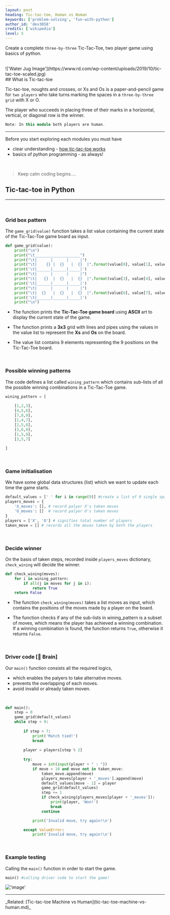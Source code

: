 ```yaml
---
layout: post
heading: Tic-tac-toe, Human vs Human
keywords: ['problem-solving', 'fun-with-python']
author_id: 'dev3058'
credits: ['wikipedia']
level: 5
---
```


Create a complete `three-by-three` Tic-Tac-Toe, two player game using basics of python. 

<br/>
!['Water Jug Image'](https://www.rd.com/wp-content/uploads/2019/10/tic-tac-toe-scaled.jpg)

<br/>
## What is Tic-tac-toe

Tic-tac-toe, noughts and crosses, or Xs and Os is a paper-and-pencil game for `two players` who take turns marking the spaces in a `three-by-three grid` with X or O. 

The player who succeeds in placing three of their marks in a horizontal, vertical, or diagonal row is the winner. 


```cpp
Note: In this module both players are human.
```

<hr>

Before you start exploring each modules you must have 

-  clear understanding - [how tic-tac-toe works](https://en.wikipedia.org/wiki/Tic-tac-toe)
-  basics of python programming - as always!


<br/>

> Keep calm coding begins....

## Tic-tac-toe in Python
<hr>
<br />

### Grid box pattern 

The `game_grid(value)` function takes a list value containing the current state of the Tic-Tac-Toe game board as input.


```python
def game_grid(value):  
    print("\n")  
    print("\t____________________")  
    print("\t|      |      |     |")  
    print("\t|    {} |  {}   |  {}  |".format(value[0], value[1], value[2]))  
    print('\t|______|______|_____|')  
    print("\t|      |      |     |") 
    print("\t|   {}  |  {}   |  {}  |".format(value[3], value[4], value[5]))  
    print('\t|______|______|_____|')  
    print("\t|      |      |     |")  
    print("\t|  {}   |  {}   |  {}  |".format(value[6], value[7], value[8]))  
    print('\t|______|______|_____|')
    print("\n") 
```

- The function prints the __Tic-Tac-Toe game board__ using __ASCII__ art to display the current state of the game. 

- The function prints a __3x3__ grid with lines and pipes using the values in the value list to represent the __Xs__ and __Os__ on the board.

- The value list contains 9 elements representing the 9 positions on the Tic-Tac-Toe board.


<br/>



### Possible winning patterns
The code defines a list called `wining_pattern` which contains sub-lists of all the possible winning combinations in a Tic-Tac-Toe game. 
<br/>

```python
wining_pattern = [
    
    [1,2,3],
    [4,5,6],
    [7,8,9],
    [1,4,7],
    [2,5,8],
    [3,6,9],
    [1,5,9],
    [3,5,7]
    
]
```
<br/>

### Game initialisation
We have some global data structures (list) which we want to update each time the game starts. 
<br/>

```python
default_values = [' ' for i in range(9)] #create a list of 9 single spaces 
players_moves = { 
    'X_moves': [], # record palyer X's taken moves
    'O_moves': []  # record palyer O's taken moves
}
players = ['X', 'O'] # signifies total number of players
taken_move = [] # records all the moves taken by both the players
```

<br/>

### Decide winner 
On the basis of taken steps, recorded inside `players_moves` dictionary, `check_wining` will decide the winner.
<br/>

```python
def check_wining(moves):
    for i in wining_pattern:
        if all(j in moves for j in i):
            return True 
    return False 
```

- The function `check_wining(moves)` takes a list moves as input, which contains the positions of the moves made by a player on the board. 

- The function checks if any of the sub-lists in wining_pattern is a subset of moves, which means the player has achieved a winning combination. If a winning combination is found, the function returns `True`, otherwise it returns `False`.

<br/>

### Driver code [🧠 Brain]
Our `main()` function consists all the required logics,

- which enables the palyers to take alternative moves.
- prevents the overlapping of each moves.
- avoid invalid or already taken moven.

<br/>

```python
def main():
    step = 0
    game_grid(default_values)
    while step < 9:
        
        if step > 7:
            print('Match tied!')
            break
            
        player = players[step % 2]
        
        try:
            move = int(input(player + " : "))
            if move < 10 and move not in taken_move:
                taken_move.append(move)
                players_moves[player + '_moves'].append(move)
                default_values[move - 1] = player
                game_grid(default_values)
                step += 1
                if check_wining(players_moves[player + '_moves']):
                    print(player, 'Won!')
                    break
                continue

            print('Invalid move, try again!\n')

        except ValueError:
            print('Invalid move, try again!\n')
```

<br/>

### Example testing

Calling the `main()` function in order to start the game.
<br/>

```python
main() #calling driver code to start the game!
```
!['image'](../../../image/tic-tac-toe-code-output.png)

<hr/>
_Related: [Tic-tac-toe Machine vs Human](tic-tac-toe-machine-vs-human.md)_
